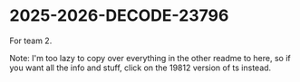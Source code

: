 # 2025-2026-DECODE-23796
For team 2. 

Note: I'm too lazy to copy over everything in the other readme to here, so if you want all the info and stuff, click on the 19812 version of ts instead.
